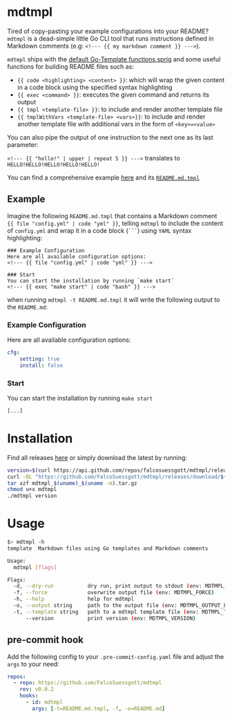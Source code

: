 # mdtmpl

Tired of copy-pasting your example configurations into your README? `mdtmpl` is a dead-simple little Go CLI tool that runs instructions defined in Markdown comments (e.g: `<!--- {{ my markdown comment }} --->`).

`mdtmpl` ships with the [default Go-Template functions](https://pkg.go.dev/text/template#hdr-Functions),[sprig](http://masterminds.github.io/sprig/) and some useful functions for building README files such as:

* `{{ code <highlighting> <content> }}`: which will wrap the given content in a code block using the specified syntax highlighting
* `{{ exec <command> }}`: executes the given command and returns its output
* `{{ tmpl <template-file> }}`: to include and render another template file
* `{{ tmplWithVars <template-file> <vars>}}`: to include and render another template file with additional vars in the form of  `<key>=<value>`

You can also pipe the output of one instruction to the next one as its last parameter:

`<!--- {{ "hello!" | upper | repeat 5 }} --->` translates to `HELLO!HELLO!HELLO!HELLO!HELLO!`

You can find a comprehensive example [here](https://github.com/FalcoSuessgott/mdtmpl/tree/main/examples) and its [`README.md.tmpl`](https://github.com/FalcoSuessgott/mdtmpl/tree/main/examples/README.md.tmpl)

## Example
Imagine the following `README.md.tmpl` that contains a Markdown comment `{{ file "config.yml" | code "yml" }}`, telling `mdtmpl` to include the content of `config.yml` and wrap it in a code block (`` ``` ``) using `YAML` syntax highlighting:

```
### Example Configuration
Here are all available configuration options:
<!--- {{ file "config.yml" | code "yml" }} --->

### Start
You can start the installation by running `make start`
<!--- {{ exec "make start" | code "bash" }} --->
```

when running `mdtmpl -t README.md.tmpl` it will write the following output to the `README.md`:

### Example Configuration
Here are all available configuration options:
<!--- {{ file "Makefile" | code "make" }} --->
```yml
cfg:
    setting: true
    install: false
```

### Start
You can start the installation by running `make start`
<!--- {{ exec "make start" | code "bash" }} --->
```bash
[...]
```

# Installation
Find all releases [here](https://github.com/FalcoSuessgott/mdtmpl/releases) or simply download the latest by running:

```bash
version=$(curl https://api.github.com/repos/falcosuessgott/mdtmpl/releases/latest -s | jq .name -r)
curl -OL "https://github.com/FalcoSuessgott/mdtmpl/releases/download/${version}/mdtmpl_$(uname)_$(uname -m).tar.gz"
tar xzf mdtmpl_$(uname)_$(uname -m).tar.gz
chmod u+x mdtmpl
./mdtmpl version
```

# Usage
```bash
$> mdtmpl -h
template  Markdown files using Go templates and Markdown comments

Usage:
  mdtmpl [flags]

Flags:
  -d, --dry-run           dry run, print output to stdout (env: MDTMPL_DRY_RUN)
  -f, --force             overwrite output file (env: MDTMPL_FORCE)
  -h, --help              help for mdtmpl
  -o, --output string     path to the output file (env: MDTMPL_OUTPUT_FILE) (default "README.md")
  -t, --template string   path to a mdtmpl template file (env: MDTMPL_TEMPLATE_FILE) (default "README.md.tmpl")
      --version           print version (env: MDTMPL_VERSION)
```

## pre-commit hook
Add the following config to your `.pre-commit-config.yaml` file and adjust the `args` to your need:

```yaml
repos:
  - repo: https://github.com/FalcoSuessgott/mdtmpl
    rev: v0.0.2
    hooks:
      - id: mdtmpl
        args: [-t=README.md.tmpl, -f, -o=README.md]
```
